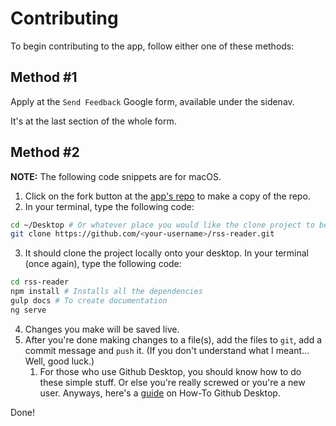 # Contributing
To begin contributing to the app, follow either one of these methods:

## Method #1
Apply at the `Send Feedback` Google form, available under the sidenav.

It's at the last section of the whole form.

## Method #2
**NOTE:** The following code snippets are for macOS.
1. Click on the fork button at the [app's repo](https://github.com/Chan4077/rss-reader) to make a copy of the repo.
2. In your terminal, type the following code:
<!-- start-enclose-content -->
```bash
cd ~/Desktop # Or whatever place you would like the clone project to be placed at
git clone https://github.com/<your-username>/rss-reader.git
```
<!-- end-enclose-content -->
3. It should clone the project locally onto your desktop. In your terminal (once again), type the following code:
<!-- start-enclose-content -->
```bash
cd rss-reader
npm install # Installs all the dependencies
gulp docs # To create documentation
ng serve
```
<!-- end-enclose-content -->
4. Changes you make will be saved live.
5. After you're done making changes to a file(s), add the files to `git`, add a commit message and `push` it. (If you don't understand what I meant... Well, good luck.)
	1. For those who use Github Desktop, you should know how to do these simple stuff. Or else you're really screwed or you're a new user. Anyways, here's a [guide](https://example.com) on How-To Github Desktop.

Done!